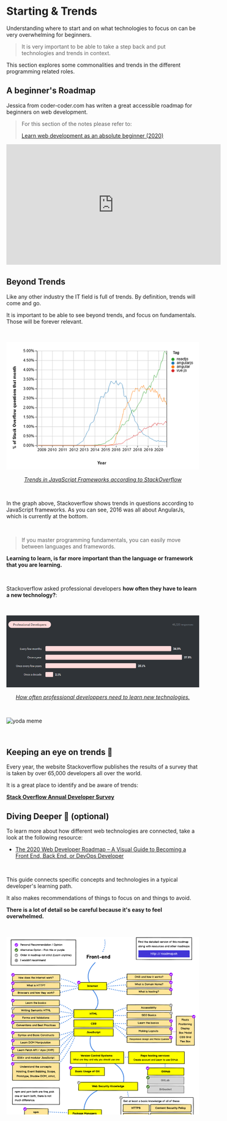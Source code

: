 # Starting & Trends

Understanding where to start and on what technologies to focus on can be very overwhelming for beginners.

> It is very important to be able to take a step back and put technologies and trends in context.

This section explores some commonalities and trends in the different programming related roles.



## A beginner's Roadmap

Jessica from coder-coder.com has writen a great accessible roadmap for beginners on web development.

> For this section of the notes please refer to:
>
> [Learn web development as an absolute beginner (2020)](https://coder-coder.com/learn-web-development/)

<iframe width="560" height="315" src="https://www.youtube.com/embed/ysEN5RaKOlA" frameborder="0" allow="accelerometer; autoplay; clipboard-write; encrypted-media; gyroscope; picture-in-picture" allowfullscreen></iframe>



## Beyond Trends

Like any other industry the IT field is full of trends. By definition, trends will come and go.

It is important to be able to see beyond trends, and focus on fundamentals. Those will be forever relevant.

<br>

![graph of stackoverflow js framework trends](assets/image-20201125095512990.png)

<p align="center"><a href="https://insights.stackoverflow.com/trends?utm_source=so-owned&utm_medium=blog&utm_campaign=trends&utm_content=blog-link&tags=angularjs%2Cangular%2Creactjs%2Cvue.js"><em>Trends in JavaScript Frameworks according to StackOverflow</em></a></p>

<br>

In the graph above, Stackoverflow shows trends in questions according to JavaScript frameworks. As you can see, 2016 was all about AngularJs, which is currently at the bottom.

<br>

> If you master programming fundamentals, you can easily move between languages and framewords.

**Learning to learn, is far more important than the language or framework that you are learning.**

<br>

Stackoverflow asked professional developers **how often they have to learn a new technology?**:

<br>

![image-20201125100253658](assets/image-20201125100253658.png)

<p align="center"><a href="https://insights.stackoverflow.com/survey/2020#technology-learning-new-tech-frequency-professional-developers"><em>How often professional developpers need to learn new technologies.</em></a></p>

<br>

![yoda meme](https://lh3.googleusercontent.com/6VTKSr2ocsAjK7cjlc2kGiXP8XnNghliLE_jSpuawnPzTB313pois4qLeDyrJ8tMASOJ3iAAQ7ZQnoAT-MtGR1lkENnEKMAdstLmLX6Tb88K0EeCu6IYWh9iZaXMgJYYlnHWrT01ahw ':size=300')

<br>

## Keeping an eye on trends 👀

Every year, the website Stackoverflow publishes the results of a survey that is taken by over 65,000 developers all over the world.

It is a great place to identify and be aware of trends:

[**Stack Overflow Annual Developer Survey**](https://insights.stackoverflow.com/survey)



## Diving Deeper 🤿 (optional)

To learn more about how different web technologies are connected, take a look at the following resource:

- [The 2020 Web Developer Roadmap – A Visual Guide to Becoming a Front End, Back End, or DevOps Developer](https://www.freecodecamp.org/news/2019-web-developer-roadmap/)

<br>

This guide connects specific concepts and technologies in a typical developer's learning path.

It also makes recommendations of things to focus on and things to avoid.

**There is a lot of detail so be careful because it's easy to feel overwhelmed.**

<br>

![image-20201203074255469](assets/image-20201203074255469.png)

